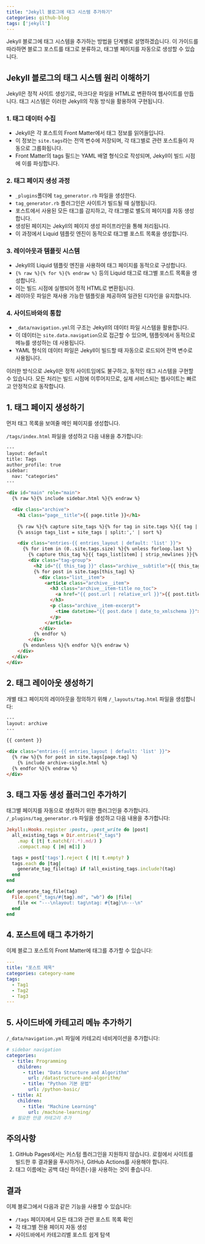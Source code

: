 ```yaml
---
title: "Jekyll 블로그에 태그 시스템 추가하기"
categories: github-blog
tags: ['jekyll']
---
```


Jekyll 블로그에 태그 시스템을 추가하는 방법을 단계별로 설명하겠습니다. 이 가이드를 따라하면 블로그 포스트를 태그로 분류하고, 태그별 페이지를 자동으로 생성할 수 있습니다.

## Jekyll 블로그의 태그 시스템 원리 이해하기

Jekyll은 정적 사이트 생성기로, 마크다운 파일을 HTML로 변환하여 웹사이트를 만듭니다. 태그 시스템은 이러한 Jekyll의 작동 방식을 활용하여 구현됩니다.

### 1. 태그 데이터 수집
- Jekyll은 각 포스트의 Front Matter에서 태그 정보를 읽어들입니다.
- 이 정보는 `site.tags`라는 전역 변수에 저장되며, 각 태그별로 관련 포스트들이 자동으로 그룹화됩니다.
- Front Matter의 tags 필드는 YAML 배열 형식으로 작성되며, Jekyll이 빌드 시점에 이를 파싱합니다.

### 2. 태그 페이지 생성 과정
- `_plugins`폴더에 `tag_generator.rb` 파일을 생성한다.
- `tag_generator.rb` 플러그인은 사이트가 빌드될 때 실행됩니다.
- 포스트에서 사용된 모든 태그를 감지하고, 각 태그별로 별도의 페이지를 자동 생성합니다.
- 생성된 페이지는 Jekyll의 페이지 생성 파이프라인을 통해 처리됩니다.
- 이 과정에서 Liquid 템플릿 엔진이 동적으로 태그별 포스트 목록을 생성합니다.

### 3. 레이아웃과 템플릿 시스템
- Jekyll의 Liquid 템플릿 엔진을 사용하여 태그 페이지를 동적으로 구성합니다.
- `{% raw %}{% for %}{% endraw %}` 등의 Liquid 태그로 태그별 포스트 목록을 생성합니다.
- 이는 빌드 시점에 실행되어 정적 HTML로 변환됩니다.
- 레이아웃 파일은 재사용 가능한 템플릿을 제공하여 일관된 디자인을 유지합니다.

### 4. 사이드바와의 통합
- `_data/navigation.yml`의 구조는 Jekyll의 데이터 파일 시스템을 활용합니다.
- 이 데이터는 `site.data.navigation`으로 접근할 수 있으며, 템플릿에서 동적으로 메뉴를 생성하는 데 사용됩니다.
- YAML 형식의 데이터 파일은 Jekyll이 빌드할 때 자동으로 로드되어 전역 변수로 사용됩니다.

이러한 방식으로 Jekyll은 정적 사이트임에도 불구하고, 동적인 태그 시스템을 구현할 수 있습니다. 모든 처리는 빌드 시점에 이루어지므로, 실제 서비스되는 웹사이트는 빠르고 안정적으로 동작합니다.

## 1. 태그 페이지 생성하기

먼저 태그 목록을 보여줄 메인 페이지를 생성합니다.

`/tags/index.html` 파일을 생성하고 다음 내용을 추가합니다:

```html
---
layout: default
title: Tags
author_profile: true
sidebar:
  nav: "categories"
---

<div id="main" role="main">
  {% raw %}{% include sidebar.html %}{% endraw %}

  <div class="archive">
    <h1 class="page__title">{{ page.title }}</h1>
    
    {% raw %}{% capture site_tags %}{% for tag in site.tags %}{{ tag | first }}{% unless forloop.last %},{% endunless %}{% endfor %}{% endcapture %}
    {% assign tags_list = site_tags | split:',' | sort %}

    <div class="entries-{{ entries_layout | default: 'list' }}">
      {% for item in (0..site.tags.size) %}{% unless forloop.last %}
        {% capture this_tag %}{{ tags_list[item] | strip_newlines }}{% endcapture %}
        <div class="tag-group">
          <h2 id="{{ this_tag }}" class="archive__subtitle">{{ this_tag }}</h2>
          {% for post in site.tags[this_tag] %}
            <div class="list__item">
              <article class="archive__item">
                <h3 class="archive__item-title no_toc">
                  <a href="{{ post.url | relative_url }}">{{ post.title }}</a>
                </h3>
                <p class="archive__item-excerpt">
                  <time datetime="{{ post.date | date_to_xmlschema }}">{{ post.date | date: "%Y-%m-%d" }}</time>
                </p>
              </article>
            </div>
          {% endfor %}
        </div>
      {% endunless %}{% endfor %}{% endraw %}
    </div>
  </div>
</div>
```

## 2. 태그 레이아웃 생성하기

개별 태그 페이지의 레이아웃을 정의하기 위해 `/_layouts/tag.html` 파일을 생성합니다:

```html
---
layout: archive
---

{{ content }}

<div class="entries-{{ entries_layout | default: 'list' }}">
  {% raw %}{% for post in site.tags[page.tag] %}
    {% include archive-single.html %}
  {% endfor %}{% endraw %}
</div>
```

## 3. 태그 자동 생성 플러그인 추가하기

태그별 페이지를 자동으로 생성하기 위한 플러그인을 추가합니다. `/_plugins/tag_generator.rb` 파일을 생성하고 다음 내용을 추가합니다:

```ruby
Jekyll::Hooks.register :posts, :post_write do |post|
  all_existing_tags = Dir.entries("_tags")
    .map { |t| t.match(/(.*).md/) }
    .compact.map { |m| m[1] }

  tags = post['tags'].reject { |t| t.empty? }
  tags.each do |tag|
    generate_tag_file(tag) if !all_existing_tags.include?(tag)
  end
end

def generate_tag_file(tag)
  File.open("_tags/#{tag}.md", "wb") do |file|
    file << "---\nlayout: tag\ntag: #{tag}\n---\n"
  end
end
```

## 4. 포스트에 태그 추가하기

이제 블로그 포스트의 Front Matter에 태그를 추가할 수 있습니다:

```yaml
---
title: "포스트 제목"
categories: category-name
tags:
  - Tag1
  - Tag2
  - Tag3
---
```

## 5. 사이드바에 카테고리 메뉴 추가하기

`/_data/navigation.yml` 파일에 카테고리 네비게이션을 추가합니다:

```yaml
# sidebar navigation
categories:
  - title: Programming
    children:
      - title: "Data Structure and Algorithm" 
        url: /datastructure-and-algorithm/
      - title: "Python 기본 문법"
        url: /python-basic/
  - title: AI
    children:
      - title: "Machine Learning"
        url: /machine-learning/
  # 필요한 만큼 카테고리 추가
```

## 주의사항

1. GitHub Pages에서는 커스텀 플러그인을 지원하지 않습니다. 로컬에서 사이트를 빌드한 후 결과물을 푸시하거나, GitHub Actions를 사용해야 합니다.
2. 태그 이름에는 공백 대신 하이픈(-)을 사용하는 것이 좋습니다.

## 결과

이제 블로그에서 다음과 같은 기능을 사용할 수 있습니다:

- `/tags` 페이지에서 모든 태그와 관련 포스트 목록 확인
- 각 태그별 전용 페이지 자동 생성
- 사이드바에서 카테고리별 포스트 쉽게 탐색